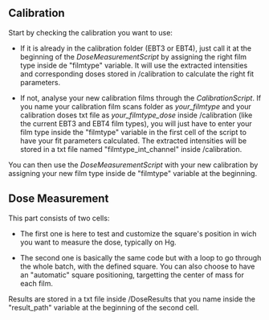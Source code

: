 ## Calibration
Start by checking the calibration you want to use: 
- If it is already in the calibration folder (EBT3 or EBT4), just call it at the beginning of the *DoseMeasurementScript* by assigning the right film type inside de "filmtype" variable. It will use the extracted intensities and corresponding doses stored in /calibration to calculate the right fit parameters.
  
- If not, analyse your new calibration films through the *CalibrationScript*. If you name your calibration film scans folder as *your_filmtype* and your calibration doses txt file as *your_filmtype_dose* inside /calibration (like the current EBT3 and EBT4 film types), you will just have to enter your film type inside the "filmtype" variable in the first cell of the script to have your fit parameters calculated. The extracted intensities will be stored in a txt file named "filmtype_int_channel" inside /calibration.
  
You can then use the *DoseMeasurementScript* with your new calibration by assigning your new film type inside de "filmtype" variable at the beginning.

## Dose Measurement

This part consists of two cells: 
- The first one is here to test and customize the square's position in wich you want to measure the dose, typically on Hg.
  
- The second one is basically the same code but with a loop to go through the whole batch, with the defined square. You can also choose to have an "automatic" square positioning, targetting the center of mass for each film.  

Results are stored in a txt file inside /DoseResults that you name inside the "result_path" variable at the beginning of the second cell.
